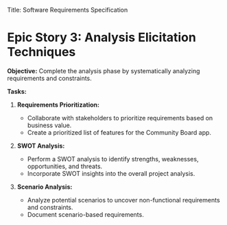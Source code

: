 Title: Software Requirements Specification

# Epic Story 3: Analysis Elicitation Techniques

**Objective:** Complete the analysis phase by systematically analyzing requirements and constraints.

**Tasks:**

1. **Requirements Prioritization:**
   - Collaborate with stakeholders to prioritize requirements based on business value.
   - Create a prioritized list of features for the Community Board app.

2. **SWOT Analysis:**
   - Perform a SWOT analysis to identify strengths, weaknesses, opportunities, and threats.
   - Incorporate SWOT insights into the overall project analysis.

3. **Scenario Analysis:**
   - Analyze potential scenarios to uncover non-functional requirements and constraints.
   - Document scenario-based requirements.

